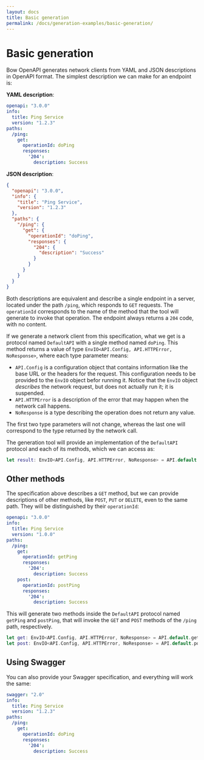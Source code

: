 ```yaml
---
layout: docs
title: Basic generation
permalink: /docs/generation-examples/basic-generation/
---
```


# Basic generation
 
 Bow OpenAPI generates network clients from YAML and JSON descriptions in OpenAPI format. The simplest description we can make for an endpoint is:
 
 **YAML description**:
 
 ```yaml
 openapi: "3.0.0"
 info:
   title: Ping Service
   version: "1.2.3"
 paths:
   /ping:
     get:
       operationId: doPing
       responses:
         '204':
           description: Success
 ```
 
 **JSON description**:
 
 ```json
 {
   "openapi": "3.0.0",
   "info": {
     "title": "Ping Service",
     "version": "1.2.3"
   },
   "paths": {
     "/ping": {
       "get": {
         "operationId": "doPing",
         "responses": {
           "204": {
             "description": "Success"
           }
         }
       }
     }
   }
 }
 ```
 
 Both descriptions are equivalent and describe a single endpoint in a server, located under the path `/ping`, which responds to `GET` requests. The `operationId` corresponds to the name of the method that the tool will generate to invoke that operation. The endpoint always returns a `204` code, with no content.
 
 If we generate a network client from this specification, what we get is a protocol named `DefaultAPI` with a single method named `doPing`. This method returns a value of type `EnvIO<API.Config, API.HTTPError, NoResponse>`, where each type parameter means:
 
 - `API.Config` is a configuration object that contains information like the base URL or the headers for the request. This configuration needs to be provided to the `EnvIO` object befor running it. Notice that the `EnvIO` object *describes* the network request, but does not actually run it; it is suspended.
 - `API.HTTPError` is a description of the error that may happen when the network call happens.
 - `NoResponse` is a type describing the operation does not return any value.
 
 The first two type parameters will not change, whereas the last one will correspond to the type returned by the network call.
 
 The generation tool will provide an implementation of the `DefaultAPI` protocol and each of its methods, which we can access as:
 
 ```swift
 let result: EnvIO<API.Config, API.HTTPError, NoResponse> = API.default.doPing()
 ```
 
## Other methods
 
 The specification above describes a `GET` method, but we can provide descriptions of other methods, like `POST`, `PUT` or `DELETE`, even to the same path. They will be distinguished by their `operationId`:
 
 ```yaml
 openapi: "3.0.0"
 info:
   title: Ping Service
   version: "1.0.0"
 paths:
   /ping:
     get:
       operationId: getPing
       responses:
         '204':
           description: Success
     post:
       operationId: postPing
       responses:
         '204':
           description: Success
 ```
 
 This will generate two methods inside the `DefaultAPI` protocol named `getPing` and `postPing`, that will invoke the `GET` and `POST` methods of the `/ping` path, respectively.
 
 ```swift
 let get: EnvIO<API.Config, API.HTTPError, NoResponse> = API.default.getPing()
 let post: EnvIO<API.Config, API.HTTPError, NoResponse> = API.default.postPing()
 ```
 
## Using Swagger
 
 You can also provide your Swagger specification, and everything will work the same:
 
 ```yaml
 swagger: "2.0"
 info:
   title: Ping Service
   version: "1.2.3"
 paths:
   /ping:
     get:
       operationId: doPing
       responses:
         '204':
           description: Success
 ```
